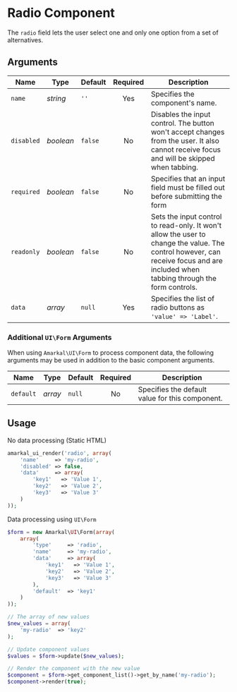 # Radio Component

The `radio` field lets the user select one and only one option from a set of alternatives.

## Arguments

Name | Type | Default | Required | Description
---|---|---|:---:|---
`name`|*string*|`''`|Yes|Specifies the component's name.
`disabled`|*boolean*|`false`|No|Disables the input control. The button won't accept changes from the user. It also cannot receive focus and will be skipped when tabbing.
`required`|*boolean*|`false`|No|Specifies that an input field must be filled out before submitting the form
`readonly`|*boolean*|`false`|No|Sets the input control to read-only. It won't allow the user to change the value. The control however, can receive focus and are included when tabbing through the form controls.
`data`|*array*|`null`|Yes|Specifies the list of radio buttons as `'value' => 'Label'`.

### Additional `UI\Form` Arguments

When using `Amarkal\UI\Form` to process component data, the following arguments may be used in addition to the basic component arguments.

Name | Type | Default | Required | Description
---|---|---|:---:|---
`default`|*array*|`null`|No|Specifies the default value for this component.

## Usage

No data processing (Static HTML)

```php
amarkal_ui_render('radio', array(
    'name'     => 'my-radio',
    'disabled' => false,
    'data'     => array(
        'key1'   => 'Value 1',
        'key2'   => 'Value 2',
        'key3'   => 'Value 3'
    )
));
```

Data processing using `UI\Form`

```php
$form = new Amarkal\UI\Form(array(
    array(
        'type'     => 'radio',
        'name'     => 'my-radio',
        'data'     => array(
            'key1'   => 'Value 1',
            'key2'   => 'Value 2',
            'key3'   => 'Value 3'
        ),
        'default'  => 'key1'
    )
));

// The array of new values
$new_values = array(
    'my-radio'  => 'key2'
);

// Update component values
$values = $form->update($new_values);

// Render the component with the new value
$component = $form->get_component_list()->get_by_name('my-radio');
$component->render(true);
```